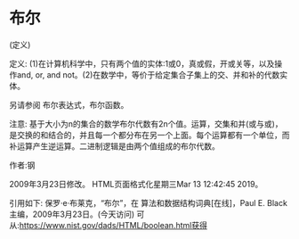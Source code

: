 # 布尔


(定义)



定义:
(1)在计算机科学中，只有两个值的实体:1或0，真或假，开或关等，以及操作and, or, and not。(2)在数学中，等价于给定集合子集上的交、并和补的代数实体。



另请参阅
布尔表达式，布尔函数。



注意:
基于大小为n的集合的数学布尔代数有2n个值。运算，交集和并(或与或)，是交换的和结合的，并且每一个都分布在另一个上面。每个运算都有一个单位，而补运算产生逆运算。二进制逻辑是由两个值组成的布尔代数。


作者:钢







2009年3月23日修改。
HTML页面格式化星期三Mar 13 12:42:45 2019。



引用如下:
保罗·e·布莱克，“布尔”，在
算法和数据结构词典[在线]，Paul E. Black主编，2009年3月23日。(今天访问)
可从:https://www.nist.gov/dads/HTML/boolean.html获得